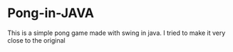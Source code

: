 # Pong-in-JAVA
This is a simple pong game made with swing in java. I tried to make it very close to the original 
